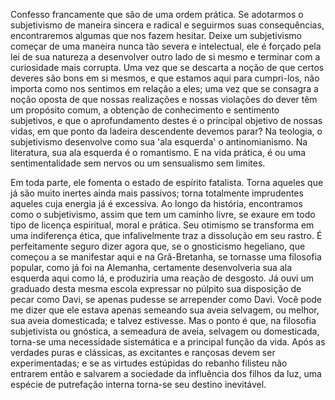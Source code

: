 Confesso francamente que são de uma ordem prática. Se adotarmos o subjetivismo de maneira sincera e radical e seguirmos suas consequências, encontraremos algumas que nos fazem hesitar. Deixe um subjetivismo começar de uma maneira nunca tão severa e intelectual, ele é forçado pela lei de sua natureza a desenvolver outro lado de si mesmo e terminar com a curiosidade mais corrupta. Uma vez que se descarta a noção de que certos deveres são bons em si mesmos, e que estamos aqui para cumpri-los, não importa como nos sentimos em relação a eles; uma vez que se consagra a noção oposta de que nossas realizações e nossas violações do dever têm um propósito comum, a obtenção de conhecimento e sentimento subjetivos, e que o aprofundamento destes é o principal objetivo de nossas vidas, em que ponto da ladeira descendente devemos parar? Na teologia, o subjetivismo desenvolve como sua 'ala esquerda' o antinomianismo. Na literatura, sua ala esquerda é o romantismo. E na vida prática, é ou uma sentimentalidade sem nervos ou um sensualismo sem limites.

Em toda parte, ele fomenta o estado de espírito fatalista. Torna aqueles que já são muito inertes ainda mais passivos; torna totalmente imprudentes aqueles cuja energia já é excessiva. Ao longo da história, encontramos como o subjetivismo, assim que tem um caminho livre, se exaure em todo tipo de licença espiritual, moral e prática. Seu otimismo se transforma em uma indiferença ética, que infalivelmente traz a dissolução em seu rastro. É perfeitamente seguro dizer agora que, se o gnosticismo hegeliano, que começou a se manifestar aqui e na Grã-Bretanha, se tornasse uma filosofia popular, como já foi na Alemanha, certamente desenvolveria sua ala esquerda aqui como lá, e produziria uma reação de desgosto. Já ouvi um graduado desta mesma escola expressar no púlpito sua disposição de pecar como Davi, se apenas pudesse se arrepender como Davi. Você pode me dizer que ele estava apenas semeando sua aveia selvagem, ou melhor, sua aveia domesticada; e talvez estivesse. Mas o ponto é que, na filosofia subjetivista ou gnóstica, a semeadura de aveia, selvagem ou domesticada, torna-se uma necessidade sistemática e a principal função da vida. Após as verdades puras e clássicas, as excitantes e rançosas devem ser experimentadas; e se as virtudes estúpidas do rebanho filisteu não entrarem então e salvarem a sociedade da influência dos filhos da luz, uma espécie de putrefação interna torna-se seu destino inevitável.